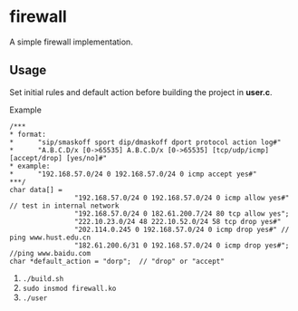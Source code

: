# firewall

A simple firewall implementation.

## Usage  

Set initial rules and default action before building the project in **user.c**.

Example  

```
/***
* format:
*      "sip/smaskoff sport dip/dmaskoff dport protocol action log#"
*      "A.B.C.D/x [0->65535] A.B.C.D/x [0->65535] [tcp/udp/icmp] [accept/drop] [yes/no]#"
* example:
*      "192.168.57.0/24 0 192.168.57.0/24 0 icmp accept yes#"
***/
char data[] = 
                "192.168.57.0/24 0 192.168.57.0/24 0 icmp allow yes#" // test in internal network 
                "192.168.57.0/24 0 182.61.200.7/24 80 tcp allow yes";
                "222.10.23.0/24 48 222.10.52.0/24 58 tcp drop yes#"
                "202.114.0.245 0 192.168.57.0/24 0 icmp drop yes#" // ping www.hust.edu.cn
                "182.61.200.6/31 0 192.168.57.0/24 0 icmp drop yes#"; //ping www.baidu.com
char *default_action = "dorp";  // "drop" or "accept"
```

1. `./build.sh`  
2. `sudo insmod firewall.ko`  
3. `./user`  
